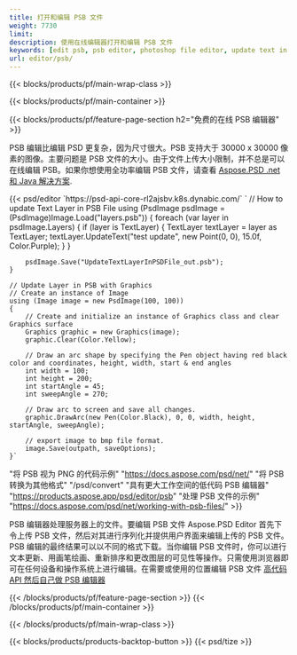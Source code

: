 ```yaml
---
title: 打开和编辑 PSB 文件
weight: 7730
limit: 
description: 使用在线编辑器打开和编辑 PSB 文件
keywords: [edit psb, psb editor, photoshop file editor, update text in psb, update psb, open psb, update text in psb]
url: editor/psb/
---
```


{{< blocks/products/pf/main-wrap-class >}}

{{< blocks/products/pf/main-container >}}

{{< blocks/products/pf/feature-page-section h2="免费的在线 PSB 编辑器" >}}
<p>PSB 编辑比编辑 PSD 更复杂，因为尺寸很大。PSB 支持大于 30000 x 30000 像素的图像。主要问题是 PSB 文件的大小。由于文件上传大小限制，并不总是可以在线编辑 PSB。如果你想使用全功率编辑 PSB 文件，请查看 <a href="/psd/{{< lang-code >}}">Aspose.PSD .net 和 Java 解决方案</a>. </p>
{{< psd/editor `https://psd-api-core-rl2ajsbv.k8s.dynabic.com/` 
`	// How to update Text Layer in PSB File
	using (PsdImage psdImage = (PsdImage)Image.Load("layers.psb"))
  	{
		foreach (var layer in psdImage.Layers)
		{
			if (layer is TextLayer)
			{
				TextLayer textLayer = layer as TextLayer;
				textLayer.UpdateText("test update", new Point(0, 0), 15.0f, Color.Purple);
			}
		}

		psdImage.Save("UpdateTextLayerInPSDFile_out.psb");
	}
	
	// Update Layer in PSB with Graphics
	// Create an instance of Image
	using (Image image = new PsdImage(100, 100))
	{
		// Create and initialize an instance of Graphics class and clear Graphics surface
		Graphics graphic = new Graphics(image);
		graphic.Clear(Color.Yellow);

		// Draw an arc shape by specifying the Pen object having red black color and coordinates, height, width, start & end angles                 
		int width = 100;
		int height = 200;
		int startAngle = 45;
		int sweepAngle = 270;

		// Draw arc to screen and save all changes.
		graphic.DrawArc(new Pen(Color.Black), 0, 0, width, height, startAngle, sweepAngle);

		// export image to bmp file format.
		image.Save(outpath, saveOptions);
	}` 
"将 PSB 视为 PNG 的代码示例"  "https://docs.aspose.com/psd/net/" 
"将 PSB 转换为其他格式"  "/psd/convert" 
"具有更大工作空间的低代码 PSB 编辑器" "https://products.aspose.app/psd/editor/psb" 
"处理 PSB 文件的示例" "https://docs.aspose.com/psd/net/working-with-psb-files/" >}}
<p>PSB 编辑器处理服务器上的文件。要编辑 PSB 文件 Aspose.PSD Editor 首先下令上传 PSB 文件，然后对其进行序列化并提供用户界面来编辑上传的 PSB 文件。PSB 编辑的最终结果可以以不同的格式下载。当你编辑 PSB 文件时，你可以进行文本更新、用画笔绘画、重新排序和更改图层的可见性等操作。只需使用浏览器即可在任何设备和操作系统上进行编辑。在需要或使用的位置编辑 PSB 文件 <a href="https://docs.aspose.com/psd/net/working-with-psb-files/">高代码 API 然后自己做 PSB 编辑器</a></p>

{{< /blocks/products/pf/feature-page-section >}}
{{< /blocks/products/pf/main-container >}}


{{< /blocks/products/pf/main-wrap-class >}}

{{< blocks/products/products-backtop-button >}}
{{< psd/tize >}}
